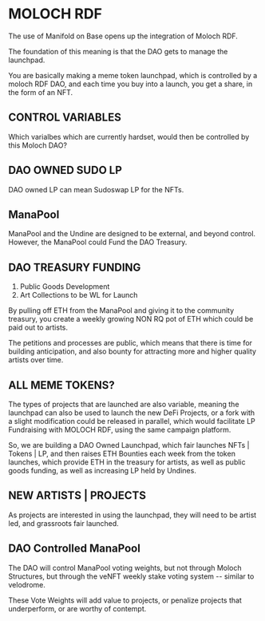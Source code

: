 # MOLOCH RDF

The use of Manifold on Base opens up the integration of Moloch RDF.

The foundation of this meaning is that the DAO gets to manage the launchpad.

You are basically making a meme token launchpad, which is controlled by a moloch RDF DAO, and each time you buy into a launch, you get a share, in the form of an NFT.

## CONTROL VARIABLES

Which varialbes which are currently hardset, would then be controlled by this Moloch DAO?

## DAO OWNED SUDO LP

DAO owned LP can mean Sudoswap LP for the NFTs.

## ManaPool

ManaPool and the Undine are designed to be external, and beyond control. However, the ManaPool could Fund the DAO Treasury.

## DAO TREASURY FUNDING

1) Public Goods Development
2) Art Collections to be WL for Launch

By pulling off ETH from the ManaPool and giving it to the community treasury, you create a weekly growing NON RQ pot of ETH which could be paid out to artists.

The petitions and processes are public, which means that there is time for building anticipation, and also bounty for attracting more and higher quality artists over time.

## ALL MEME TOKENS?

The types of projects that are launched are also variable, meaning the launchpad can also be used to launch the new DeFi Projects, or a fork with a slight modification could be released in parallel, which would facilitate LP Fundraising with MOLOCH RDF, using the same campaign platform.

So, we are building a DAO Owned Launchpad, which fair launches NFTs | Tokens | LP, and then raises ETH Bounties each week from the token launches, which provide ETH in the treasury for artists, as well as public goods funding, as well as increasing LP held by Undines.

## NEW ARTISTS | PROJECTS

As projects are interested in using the launchpad, they will need to be artist led, and grassroots fair launched.

## DAO Controlled ManaPool

The DAO will control ManaPool voting weights, but not through Moloch Structures, but through the veNFT weekly stake voting system -- similar to velodrome.

These Vote Weights will add value to projects, or penalize projects that underperform, or are worthy of contempt.
